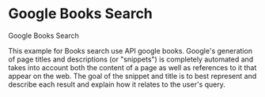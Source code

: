 # Google Books Search
Google Books Search

This example for Books search use API google books. Google's generation of page titles and descriptions (or "snippets") is completely automated and takes into account both the content of a page as well as references to it that appear on the web. The goal of the snippet and title is to best represent and describe each result and explain how it relates to the user's query.
